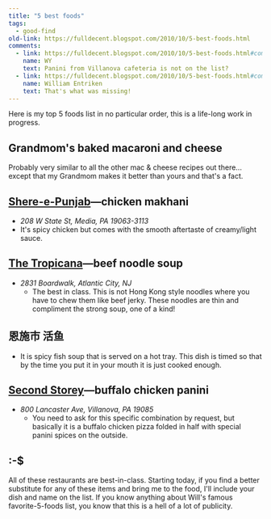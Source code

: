 ```yaml
---
title: "5 best foods"
tags:
  - good-find
old-link: https://fulldecent.blogspot.com/2010/10/5-best-foods.html
comments:
  - link: https://fulldecent.blogspot.com/2010/10/5-best-foods.html#comment-3715535319294637548
    name: WY
    text: Panini from Villanova cafeteria is not on the list?
  - link: https://fulldecent.blogspot.com/2010/10/5-best-foods.html#comment-3627978382459113039
    name: William Entriken
    text: That's what was missing!
---
```


Here is my top 5 foods list in no particular order, this is a life-long work in progress.

## Grandmom's baked macaroni and cheese

Probably very similar to all the other mac & cheese recipes out there... except that my Grandmom makes it better than yours and that's a fact.

## **<a href="https://www.shereepunjab.com/">Shere-e-Punjab</a>—chicken makhani**

- _208 W State St, Media, PA 19063-3113_
- It's spicy chicken but comes with the smooth aftertaste of creamy/light sauce.

## <a href="https://www.tropicana.net/">The Tropicana</a>—beef noodle soup

- _2831 Boardwalk, Atlantic City, NJ_
  - The best in class. This is not Hong Kong style noodles where you have to chew them like beef jerky. These noodles are thin and compliment the strong soup, one of a kind!

## 恩施市 活鱼

- It is spicy fish soup that is served on a hot tray. This dish is timed so that by the time you put it in your mouth it is just cooked enough.

## <a href="https://villanova.edu/">Second Storey</a>—buffalo chicken panini

- _800 Lancaster Ave, Villanova, PA 19085_
  - You need to ask for this specific combination by request, but basically it is a buffalo chicken pizza folded in half with special panini spices on the outside.

## :-$

All of these restaurants are best-in-class. Starting today, if you find a better substitute for any of these items and bring me to the food, I'll include your dish and name on the list. If you know anything about Will's famous favorite-5-foods list, you know that this is a hell of a lot of publicity.
